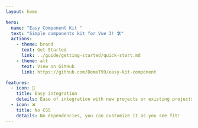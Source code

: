 ```yaml
---
layout: home

hero:
  name: "Easy Component Kit "
  text: "Simple components kit for Vue 3! 🛠"
  actions:
    - theme: brand
      text: Get Started
      link: ../guide/getting-started/quick-start.md
    - theme: alt
      text: View on GitHub
      link: https://github.com/DomeT99/easy-kit-component

features:
  - icon: 💪
    title: Easy integration
    details: Ease of integration with new projects or existing projects.
  - icon: ❌
    title: No CSS
    details: No dependencies, you can customize it as you see fit!
---
```

